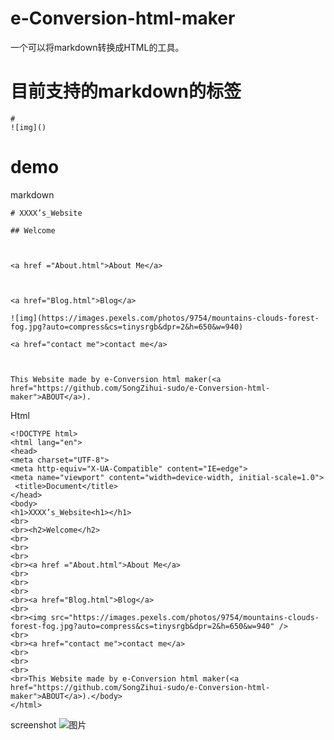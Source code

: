 # e-Conversion-html-maker
一个可以将markdown转换成HTML的工具。
# 目前支持的markdown的标签  
```
# 
![img]()
```
# demo
markdown
```
# XXXX’s_Website 

## Welcome



<a href ="About.html">About Me</a>



<a href="Blog.html">Blog</a>

![img](https://images.pexels.com/photos/9754/mountains-clouds-forest-fog.jpg?auto=compress&cs=tinysrgb&dpr=2&h=650&w=940)

<a href="contact me">contact me</a>



This Website made by e-Conversion html maker(<a href="https://github.com/SongZihui-sudo/e-Conversion-html-maker">ABOUT</a>).
```
Html
```
<!DOCTYPE html>
<html lang="en">
<head>
<meta charset="UTF-8">
<meta http-equiv="X-UA-Compatible" content="IE=edge">
<meta name="viewport" content="width=device-width, initial-scale=1.0">
 <title>Document</title>
</head>
<body>
<h1>XXXX’s_Website<h1></h1>
<br>
<br><h2>Welcome</h2>
<br>
<br>
<br>
<br><a href ="About.html">About Me</a>
<br>
<br>
<br>
<br><a href="Blog.html">Blog</a>
<br>
<br><img src="https://images.pexels.com/photos/9754/mountains-clouds-forest-fog.jpg?auto=compress&cs=tinysrgb&dpr=2&h=650&w=940" />
<br>
<br><a href="contact me">contact me</a>
<br>
<br>
<br>
<br>This Website made by e-Conversion html maker(<a href="https://github.com/SongZihui-sudo/e-Conversion-html-maker">ABOUT</a>).</body>
</html>
```
screenshot
![图片](https://user-images.githubusercontent.com/77034643/140615856-f0de8294-abd8-40dc-9737-c7c02db8e3a8.png)
